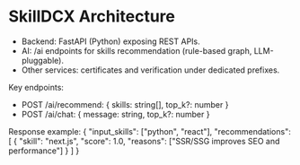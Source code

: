 # SkillDCX Architecture

- Backend: FastAPI (Python) exposing REST APIs.
- AI: /ai endpoints for skills recommendation (rule-based graph, LLM-pluggable).
- Other services: certificates and verification under dedicated prefixes.

Key endpoints:
- POST /ai/recommend: { skills: string[], top_k?: number }
- POST /ai/chat: { message: string, top_k?: number }

Response example:
{
  "input_skills": ["python", "react"],
  "recommendations": [
    { "skill": "next.js", "score": 1.0, "reasons": ["SSR/SSG improves SEO and performance"] }
  ]
}